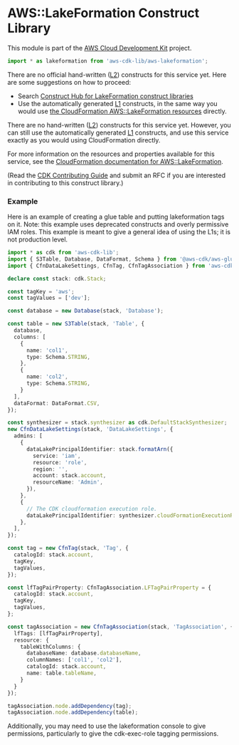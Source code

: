 # AWS::LakeFormation Construct Library


This module is part of the [AWS Cloud Development Kit](https://github.com/aws/aws-cdk) project.

```ts nofixture
import * as lakeformation from 'aws-cdk-lib/aws-lakeformation';
```

<!--BEGIN CFNONLY DISCLAIMER-->

There are no official hand-written ([L2](https://docs.aws.amazon.com/cdk/latest/guide/constructs.html#constructs_lib)) constructs for this service yet. Here are some suggestions on how to proceed:

- Search [Construct Hub for LakeFormation construct libraries](https://constructs.dev/search?q=lakeformation)
- Use the automatically generated [L1](https://docs.aws.amazon.com/cdk/latest/guide/constructs.html#constructs_l1_using) constructs, in the same way you would use [the CloudFormation AWS::LakeFormation resources](https://docs.aws.amazon.com/AWSCloudFormation/latest/UserGuide/AWS_LakeFormation.html) directly.


<!--BEGIN CFNONLY DISCLAIMER-->

There are no hand-written ([L2](https://docs.aws.amazon.com/cdk/latest/guide/constructs.html#constructs_lib)) constructs for this service yet. 
However, you can still use the automatically generated [L1](https://docs.aws.amazon.com/cdk/latest/guide/constructs.html#constructs_l1_using) constructs, and use this service exactly as you would using CloudFormation directly.

For more information on the resources and properties available for this service, see the [CloudFormation documentation for AWS::LakeFormation](https://docs.aws.amazon.com/AWSCloudFormation/latest/UserGuide/AWS_LakeFormation.html).

(Read the [CDK Contributing Guide](https://github.com/aws/aws-cdk/blob/main/CONTRIBUTING.md) and submit an RFC if you are interested in contributing to this construct library.)

<!--END CFNONLY DISCLAIMER-->

### Example

Here is an example of creating a glue table and putting lakeformation tags on it. Note: this example uses deprecated constructs and overly permissive IAM roles. This example is meant to give a general idea of using the L1s; it is not production level.

```ts
import * as cdk from 'aws-cdk-lib';
import { S3Table, Database, DataFormat, Schema } from '@aws-cdk/aws-glue-alpha';
import { CfnDataLakeSettings, CfnTag, CfnTagAssociation } from 'aws-cdk-lib/aws-lakeformation';

declare const stack: cdk.Stack;

const tagKey = 'aws';
const tagValues = ['dev'];

const database = new Database(stack, 'Database');

const table = new S3Table(stack, 'Table', {
  database,
  columns: [
    {
      name: 'col1',
      type: Schema.STRING,
    },
    {
      name: 'col2',
      type: Schema.STRING,
    }
  ],
  dataFormat: DataFormat.CSV,
});

const synthesizer = stack.synthesizer as cdk.DefaultStackSynthesizer;
new CfnDataLakeSettings(stack, 'DataLakeSettings', {
  admins: [
    { 
      dataLakePrincipalIdentifier: stack.formatArn({
        service: 'iam',
        resource: 'role',
        region: '',
        account: stack.account,
        resourceName: 'Admin',
      }),
    },
    {
      // The CDK cloudformation execution role.
      dataLakePrincipalIdentifier: synthesizer.cloudFormationExecutionRoleArn.replace('${AWS::Partition}', 'aws'),
    },
  ],
});

const tag = new CfnTag(stack, 'Tag', {
  catalogId: stack.account,
  tagKey,
  tagValues,
});

const lfTagPairProperty: CfnTagAssociation.LFTagPairProperty = {
  catalogId: stack.account,
  tagKey,
  tagValues,
};

const tagAssociation = new CfnTagAssociation(stack, 'TagAssociation', {
  lfTags: [lfTagPairProperty],
  resource: {
    tableWithColumns: {
      databaseName: database.databaseName,
      columnNames: ['col1', 'col2'],
      catalogId: stack.account,
      name: table.tableName,
    }
  }
});

tagAssociation.node.addDependency(tag);
tagAssociation.node.addDependency(table);

```
Additionally, you may need to use the lakeformation console to give permissions, particularly to give the cdk-exec-role tagging permissions.
